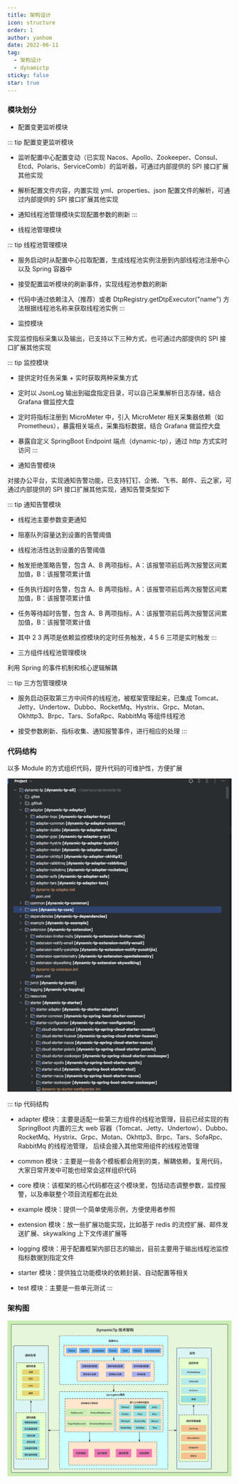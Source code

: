 ```yaml
---
title: 架构设计
icon: structure
order: 1
author: yanhom
date: 2022-06-11
tag:
  - 架构设计 
  - dynamictp
sticky: false
star: true
---
```


### 模块划分

+ 配置变更监听模块

::: tip 配置变更监听模块
- 监听配置中心配置变动（已实现 Nacos、Apollo、Zookeeper、Consul、Etcd、Polaris、ServiceComb）的监听器，可通过内部提供的 SPI 接口扩展其他实现

- 解析配置文件内容，内置实现 yml、properties、json 配置文件的解析，可通过内部提供的 SPI 接口扩展其他实现

- 通知线程池管理模块实现配置参数的刷新
:::

+ 线程池管理模块

::: tip 线程池管理模块
- 服务启动时从配置中心拉取配置，生成线程池实例注册到内部线程池注册中心以及 Spring 容器中
 
- 接受配置监听模块的刷新事件，实现线程池参数的刷新
 
- 代码中通过依赖注入（推荐）或者 DtpRegistry.getDtpExecutor("name") 方法根据线程池名称来获取线程池实例
:::

+ 监控模块

实现监控指标采集以及输出，已支持以下三种方式，也可通过内部提供的 SPI 接口扩展其他实现

::: tip 监控模块
- 提供定时任务采集 + 实时获取两种采集方式
 
- 定时以 JsonLog 输出到磁盘指定目录，可以自己采集解析日志存储，结合 Grafana 做监控大盘

- 定时将指标注册到 MicroMeter 中，引入 MicroMeter 相关采集器依赖（如 Prometheus），暴露相关端点，采集指标数据，结合 Grafana 做监控大盘

- 暴露自定义 SpringBoot Endpoint 端点（dynamic-tp），通过 http 方式实时访问
:::

+ 通知告警模块

对接办公平台，实现通知告警功能，已支持钉钉、企微、飞书、邮件、云之家，可通过内部提供的 SPI 接口扩展其他实现，通知告警类型如下

::: tip 通知告警模块
- 线程池主要参数变更通知

- 阻塞队列容量达到设置的告警阈值

- 线程池活性达到设置的告警阈值

- 触发拒绝策略告警，包含 A、B 两项指标，A：该报警项前后两次报警区间累加值，B：该报警项累计值

- 任务执行超时告警，包含 A、B 两项指标，A：该报警项前后两次报警区间累加值，B：该报警项累计值

- 任务等待超时告警，包含 A、B 两项指标，A：该报警项前后两次报警区间累加值，B：该报警项累计值
 
- 其中 2 3 两项是依赖监控模块的定时任务触发，4 5 6 三项是实时触发
:::

+ 三方组件线程池管理模块

利用 Spring 的事件机制和核心逻辑解耦

::: tip 三方包管理模块
- 服务启动获取第三方中间件的线程池，被框架管理起来，已集成 Tomcat、Jetty、Undertow、Dubbo、RocketMq、Hystrix、Grpc、Motan、Okhttp3、Brpc、Tars、SofaRpc、RabbitMq 等组件线程池

- 接受参数刷新、指标收集、通知报警事件，进行相应的处理
:::

### 代码结构

以多 Module 的方式组织代码，提升代码的可维护性，方便扩展

![图片.png](/images/dynamictp/code.png)

::: tip 代码结构
- adapter 模块：主要是适配一些第三方组件的线程池管理，目前已经实现的有 SpringBoot 内置的三大 web 容器（Tomcat、Jetty、Undertow）、Dubbo、RocketMq、Hystrix、Grpc、Motan、Okhttp3、Brpc、Tars、SofaRpc、RabbitMq 的线程池管理，
后续会接入其他常用组件的线程池管理

- common 模块：主要是一些各个模板都会用到的类，解耦依赖，复用代码，大家日常开发中可能也经常会这样组织代码

- core 模块：该框架的核心代码都在这个模块里，包括动态调整参数，监控报警，以及串联整个项目流程都在此处

- example 模块：提供一个简单使用示例，方便使用者参照

- extension 模块：放一些扩展功能实现，比如基于 redis 的流控扩展、邮件发送扩展、skywalking 上下文传递扩展等

- logging 模块：用于配置框架内部日志的输出，目前主要用于输出线程池监控指标数据到指定文件

- starter 模块：提供独立功能模块的依赖封装、自动配置等相关

- test 模块：主要是一些单元测试
:::

### 架构图

![技术架构](/images/dynamictp/arch.svg)